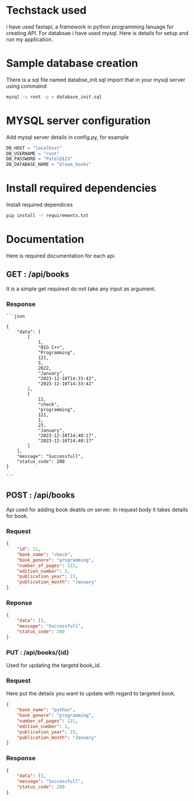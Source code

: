 # Techstack used 
i have used fastapi, a framework in python programming lanuage for creating API.
For databsae i have used mysql. Here is details for setup and run my application.

# Sample database creation
There is a sql file named databse_init.sql import that in your mysql server using commaind
```sh
mysql -u root -p < database_init.sql
```
# MYSQL server configuration
Add mysql server details in config.py, for example
```python
DB_HOST = "localhost"
DB_USERNAME = "root"
DB_PASSWORD = "Patel@123"
DB_DATABASE_NAME = "bloom_books"
```
# Install required dependencies 
Install required dependices
```sh
pip install -r requirements.txt
```

# Documentation
Here is required documentation for each api.
## GET : /api/books
It is a simple get requirest do not take any input as argument. 
### Response
    ```json
    
    {
        "data": [
            [
                1,
                "BIG C++",
                "Programming",
                121,
                5,
                2022,
                "January",
                "2023-12-10T14:33:42",
                "2023-12-10T14:33:42"
            ],
            [
                11,
                "check",
                "programming",
                121,
                1,
                23,
                "January",
                "2023-12-10T14:40:17",
                "2023-12-10T14:40:17"
            ]
        ],
        "message": "Successfull",
        "status_code": 200
    }

    ```

## POST : /api/books
Api used for adding book deatils on server.
In request body it takes details for book.
### Request
```json
{
    "id": 11,
    "book_name": "check",
    "book_genere": "programming",
    "number_of_pages": 121,
    "edition_number": 1,
    "publication_year": 23,
    "publication_month": "January"
}
```

### Reponse
```json
{
    "data": [],
    "message": "Successfull",
    "status_code": 200
}
```

### PUT  : /api/books/{id}
Used for updating the targetd book_id.

### Request 
Here put the details you want to update with regard to targeted book.
```json
{
    "book_name": "python",
    "book_genere": "programming",
    "number_of_pages": 121,
    "edition_number": 1,
    "publication_year": 23,
    "publication_month": "January"
}
```

### Response
```json
{
    "data": [],
    "message": "Successfull",
    "status_code": 200
}
```